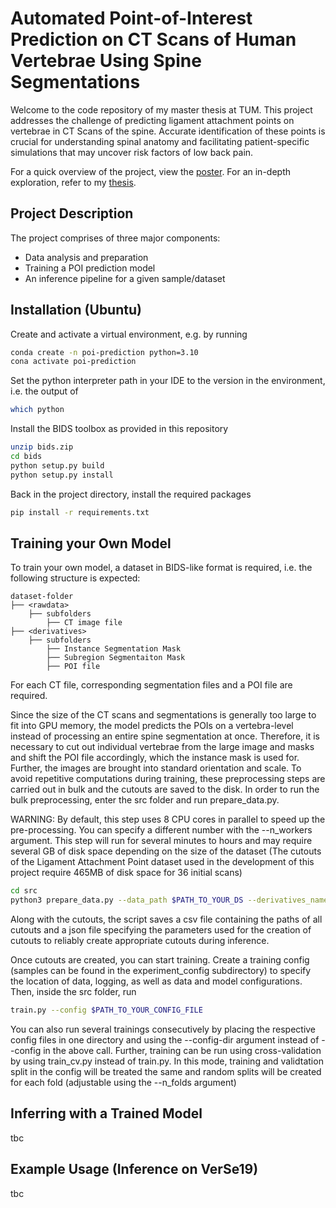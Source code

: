 # Automated Point-of-Interest Prediction on CT Scans of Human Vertebrae Using Spine Segmentations

Welcome to the code repository of my master thesis at TUM. This project addresses the challenge of predicting ligament attachment points on vertebrae in CT Scans of the spine. Accurate identification of these points is crucial for understanding spinal anatomy and facilitating patient-specific simulations that may uncover risk factors of low back pain.

For a quick overview of the project, view the [poster](doc/PresentationPosterMA.pdf). For an in-depth exploration, refer to my [thesis](doc/Daniel_Regenbrecht_Master_Thesis_final_signed.pdf).

## Project Description

The project comprises of three major components:

- Data analysis and preparation
- Training a POI prediction model
- An inference pipeline for a given sample/dataset

## Installation (Ubuntu)

Create and activate a virtual environment, e.g. by running

```bash
conda create -n poi-prediction python=3.10
cona activate poi-prediction
```

Set the python interpreter path in your IDE to the version in the environment, i.e. the output of

```bash
which python
```

Install the BIDS toolbox as provided in this repository

```bash
unzip bids.zip
cd bids
python setup.py build
python setup.py install
```

Back in the project directory, install the required packages 

```bash
pip install -r requirements.txt
```

## Training your Own Model

To train your own model, a dataset in BIDS-like format is required, i.e. the following structure is expected:

```text
dataset-folder
├── <rawdata>
    ├── subfolders
        ├── CT image file
├── <derivatives>
    ├── subfolders
        ├── Instance Segmentation Mask
        ├── Subregion Segmentaiton Mask
        ├── POI file
```

For each CT file, corresponding segmentation files and a POI file are required.

Since the size of the CT scans and segmentations is generally too large to fit into GPU memory, the model predicts the POIs on a vertebra-level instead of processing an entire spine segmentation at once. Therefore, it is necessary to cut out individual vertebrae from the large image and masks and shift the POI file accordingly, which the instance mask is used for. Further, the images are brought into standard orientation and scale. To avoid repetitive computations during training, these preprocessing steps are carried out in bulk and the cutouts are saved to the disk. In order to run the bulk preprocessing, enter the src folder and run prepare_data.py.

WARNING: By default, this step uses 8 CPU cores in parallel to speed up the pre-processing. You can specify a different number with the --n_workers argument. This step will run for several minutes to hours and may require several GB of disk space depending on the size of the dataset (The cutouts of the Ligament Attachment Point dataset used in the development of this project require 465MB of disk space for 36 initial scans)

```bash
cd src
python3 prepare_data.py --data_path $PATH_TO_YOUR_DS --derivatives_name $NAME_OF_DERIVATIVES_FOLDER --save_path $PATH_TO_SAVE_CUTOUS
```

Along with the cutouts, the script saves a csv file containing the paths of all cutouts and a json file specifying the parameters used for the creation of cutouts to reliably create appropriate cutouts during inference.

Once cutouts are created, you can start training. Create a training config (samples can be found in the experiment_config subdirectory) to specify the location of data, logging, as well as data and model configurations. Then, inside the src folder, run

```bash
train.py --config $PATH_TO_YOUR_CONFIG_FILE
```

You can also run several trainings consecutively by placing the respective config files in one directory and using the --config-dir argument instead of --config in the above call. Further, training can be run using cross-validation by using train_cv.py instead of train.py. In this mode, training and validtation split in the config will be treated the same and random splits will be created for each fold (adjustable using the --n_folds argument)

## Inferring with a Trained Model

tbc

## Example Usage (Inference on VerSe19)

tbc
